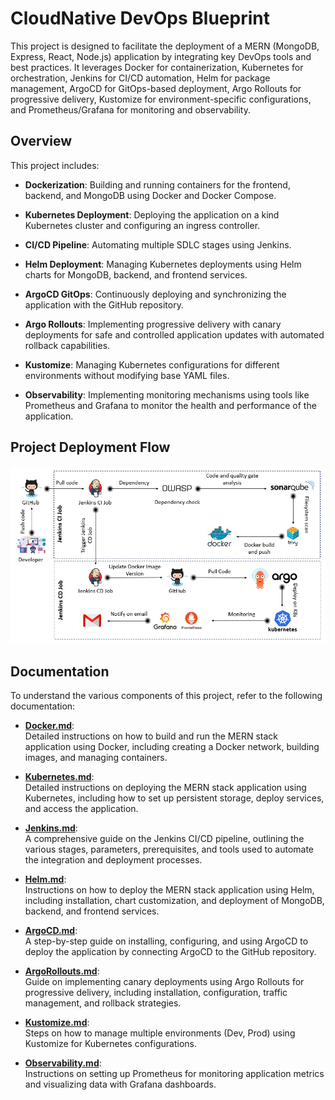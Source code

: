 # CloudNative DevOps Blueprint

This project is designed to facilitate the deployment of a MERN (MongoDB, Express, React, Node.js) application by integrating key DevOps tools and best practices. It leverages Docker for containerization, Kubernetes for orchestration, Jenkins for CI/CD automation, Helm for package management, ArgoCD for GitOps-based deployment, Argo Rollouts for progressive delivery, Kustomize for environment-specific configurations, and Prometheus/Grafana for monitoring and observability.

## Overview

This project includes:

- **Dockerization**: Building and running containers for the frontend, backend, and MongoDB using Docker and Docker Compose.

- **Kubernetes Deployment**: Deploying the application on a kind Kubernetes cluster and configuring an ingress controller.

- **CI/CD Pipeline**: Automating multiple SDLC stages using Jenkins.

- **Helm Deployment**: Managing Kubernetes deployments using Helm charts for MongoDB, backend, and frontend services.

- **ArgoCD GitOps**: Continuously deploying and synchronizing the application with the GitHub repository.

- **Argo Rollouts**: Implementing progressive delivery with canary deployments for safe and controlled application updates with automated rollback capabilities.

- **Kustomize**: Managing Kubernetes configurations for different environments without modifying base YAML files.

- **Observability**: Implementing monitoring mechanisms using tools like Prometheus and Grafana to monitor the health and performance of the application.


## Project Deployment Flow

![workflow-gif](./docs/assets/workflow.gif)


## Documentation

To understand the various components of this project, refer to the following documentation:

- **[Docker.md](./docs/Docker.md)**:  
  Detailed instructions on how to build and run the MERN stack application using Docker, including creating a Docker network, building images, and managing containers.

- **[Kubernetes.md](./docs/Kubernetes.md)**:  
  Detailed instructions on deploying the MERN stack application using Kubernetes, including how to set up persistent storage, deploy services, and access the application.

- **[Jenkins.md](./docs/Jenkins.md)**:  
  A comprehensive guide on the Jenkins CI/CD pipeline, outlining the various stages, parameters, prerequisites, and tools used to automate the integration and deployment processes.

- **[Helm.md](./docs/Helm.md)**:  
  Instructions on how to deploy the MERN stack application using Helm, including installation, chart customization, and deployment of MongoDB, backend, and frontend services.

- **[ArgoCD.md](./docs/ArgoCD.md)**:  
  A step-by-step guide on installing, configuring, and using ArgoCD to deploy the application by connecting ArgoCD to the GitHub repository.

- **[ArgoRollouts.md](./docs/ArgoRollouts.md)**:  
  Guide on implementing canary deployments using Argo Rollouts for progressive delivery, including installation, configuration, traffic management, and rollback strategies.

- **[Kustomize.md](./docs/Kustomize.md)**:  
  Steps on how to manage multiple environments (Dev, Prod) using Kustomize for Kubernetes configurations.

- **[Observability.md](./docs/Observability.md)**:  
  Instructions on setting up Prometheus for monitoring application metrics and visualizing data with Grafana dashboards.